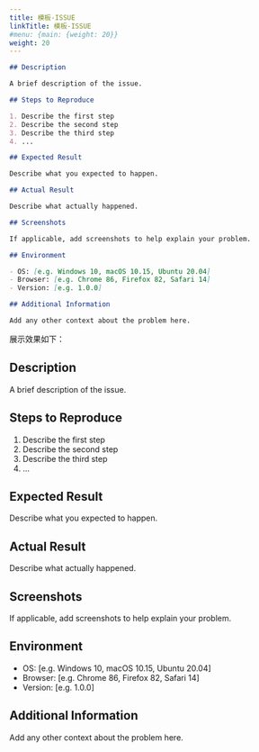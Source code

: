 ```yaml
---
title: 模板-ISSUE
linkTitle: 模板-ISSUE
#menu: {main: {weight: 20}}
weight: 20
---
```


```markdown
## Description

A brief description of the issue.

## Steps to Reproduce

1. Describe the first step
2. Describe the second step
3. Describe the third step
4. ...

## Expected Result

Describe what you expected to happen.

## Actual Result

Describe what actually happened.

## Screenshots

If applicable, add screenshots to help explain your problem.

## Environment

- OS: [e.g. Windows 10, macOS 10.15, Ubuntu 20.04]
- Browser: [e.g. Chrome 86, Firefox 82, Safari 14]
- Version: [e.g. 1.0.0]

## Additional Information

Add any other context about the problem here.

```

展示效果如下：

## Description

A brief description of the issue.

## Steps to Reproduce

1. Describe the first step
2. Describe the second step
3. Describe the third step
4. ...

## Expected Result

Describe what you expected to happen.

## Actual Result

Describe what actually happened.

## Screenshots

If applicable, add screenshots to help explain your problem.

## Environment

- OS: [e.g. Windows 10, macOS 10.15, Ubuntu 20.04]
- Browser: [e.g. Chrome 86, Firefox 82, Safari 14]
- Version: [e.g. 1.0.0]

## Additional Information

Add any other context about the problem here.
